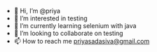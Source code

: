 - 👋 Hi, I’m @priya
- 👀 I’m interested in testing
- 🌱 I’m currently learning selenium with java
- 💞️ I’m looking to collaborate on testing
- 📫 How to reach me priyasadasiva@gmail.com

<!---
priyasadasiva/priyasadasiva is a ✨ special ✨ repository because its `README.md` (this file) appears on your GitHub profile.
You can click the Preview link to take a look at your changes.
--->
